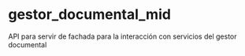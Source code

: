 # gestor_documental_mid
API para servir de fachada para la interacción con servicios del gestor documental
